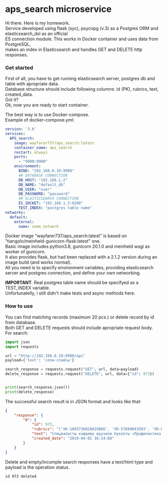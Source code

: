 # aps_search microservice  
  
Hi there. Here is my homework.  
Service developed using flask (syc), psycopg (v.3) as a Postgres ORM and elasticsearch_dsl as an official  
ES connection module. This works in Docker container and uses data from PostgreSQL,  
makes an index in Elasticsearch and handles GET and DELETE http responses.  
  
### Get started
First of all, you have to get running elasticsearch server, postgres db and table with apropriate data.  
Database structure should include following columns: id (PK), rubrics, text, created_data.  
Got it?  
Ok, now you are ready to start container.  
  
The best way is to use Docker-compose.  
Example of docker-compose.yml:
```yml
version: '3.6'
services:
  APS_search:
    image: wayfarer737/aps_search:latest
    container_name: aps_search
    restart: always
    ports:
      - "9900:9900"
    environment:
      BIND: "192.168.0.10:9900"
      ## DATABASE CONNECTION
      DB_HOST: "192.168.1.2"
      DB_NAME: "default_db"
      DB_USER: "user"
      DB_PASSWORD: "password"
      ## ELASTICSEARCH CONNECTION
      ES_SOCKET: "192.168.1.3:9200"
      TEST_INDEX: "postgres table name"
networks:
  default:
    external:
      name: some_network
```
Docker image "wayfarer737/aps_search:latest" is based on "tiangolo/meinheld-gunicorn-flask:latest" one.  
Basic image includes python3.8, gunicorn 20.1.0 and meinheld wsgi as worker of gunicorn.  
It also provides flask, but had been replaced with a 2.1.2 version during an image build (and works normal).  
All you need is to specify environment variables, providing elasticsearch server and postgres connection, and define your own networking.  
  
**IMPORTANT**. Real postgres table name should be specifyed as a TEST_INDEX variable.  
Unfortunatelly, i still didn't make tests and async methods here. 

### How to use  
You can find matching records (maximum 20 pcs.) or delete record by id from database.  
Both GET and DELETE requests should include apropriate request body.  
For search:  
```python
import json
import requests

url = "http://192.168.0.10:9900/api"
payload={'text': 'соли-спайсы'}

search_response = requests.request("GET", url, data=payload)
delete_response = requests.request("DELETE", url, data={"id": 973})


print(search_response.json())
print(delete_response)

```
The successful search result is in JSON format and looks like that:  
  
```json
{
    "response": {
        "0": {
            "id": 973,
            "rubrics": "['VK-1603736028819866', 'VK-57689043503', 'VK-81354963712']",
            "text": "Специалисты каждому вручили буклеты «Профилактика туберкулеза», «Подростковый суицид», «НЕТ спайсам»",
            "created_date": "2019-04-01 10:14:08"
        }
    }
}
```
Delete and empty/incomple search responses have a text/html type and payload is the operation status.

```
id 973 deleted
```



